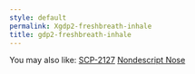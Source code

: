 ```yaml
---
style: default
permalink: Xgdp2-freshbreath-inhale
title: gdp2-freshbreath-inhale
---
```

You may also like:
[SCP-2127](http://scp-wiki.net/scp-2127)
[Nondescript Nose](http://scp-wiki.net/nondescript-nose)
